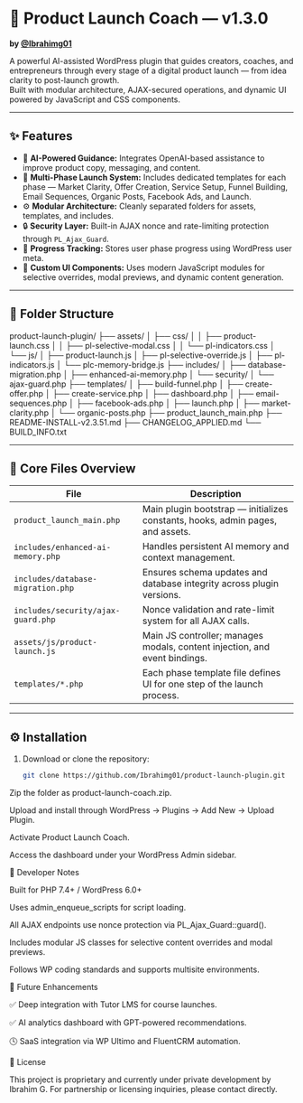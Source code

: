 # 🚀 Product Launch Coach — v1.3.0
**by [@Ibrahimg01](https://github.com/Ibrahimg01)**  

A powerful AI-assisted WordPress plugin that guides creators, coaches, and entrepreneurs through every stage of a digital product launch — from idea clarity to post-launch growth.  
Built with modular architecture, AJAX-secured operations, and dynamic UI powered by JavaScript and CSS components.

---

## ✨ Features

- 🧩 **AI-Powered Guidance:** Integrates OpenAI-based assistance to improve product copy, messaging, and content.
- 🧠 **Multi-Phase Launch System:** Includes dedicated templates for each phase — Market Clarity, Offer Creation, Service Setup, Funnel Building, Email Sequences, Organic Posts, Facebook Ads, and Launch.
- ⚙️ **Modular Architecture:** Cleanly separated folders for assets, templates, and includes.
- 🔒 **Security Layer:** Built-in AJAX nonce and rate-limiting protection through `PL_Ajax_Guard`.
- 🧮 **Progress Tracking:** Stores user phase progress using WordPress user meta.
- 🧱 **Custom UI Components:** Uses modern JavaScript modules for selective overrides, modal previews, and dynamic content generation.

---

## 📂 Folder Structure

product-launch-plugin/
├── assets/
│ ├── css/
│ │ ├── product-launch.css
│ │ ├── pl-selective-modal.css
│ │ └── pl-indicators.css
│ └── js/
│ ├── product-launch.js
│ ├── pl-selective-override.js
│ ├── pl-indicators.js
│ └── plc-memory-bridge.js
├── includes/
│ ├── database-migration.php
│ ├── enhanced-ai-memory.php
│ └── security/
│ └── ajax-guard.php
├── templates/
│ ├── build-funnel.php
│ ├── create-offer.php
│ ├── create-service.php
│ ├── dashboard.php
│ ├── email-sequences.php
│ ├── facebook-ads.php
│ ├── launch.php
│ ├── market-clarity.php
│ └── organic-posts.php
├── product_launch_main.php
├── README-INSTALL-v2.3.51.md
├── CHANGELOG_APPLIED.md
└── BUILD_INFO.txt


---

## 🧩 Core Files Overview

| File | Description |
|------|--------------|
| `product_launch_main.php` | Main plugin bootstrap — initializes constants, hooks, admin pages, and assets. |
| `includes/enhanced-ai-memory.php` | Handles persistent AI memory and context management. |
| `includes/database-migration.php` | Ensures schema updates and database integrity across plugin versions. |
| `includes/security/ajax-guard.php` | Nonce validation and rate-limit system for all AJAX calls. |
| `assets/js/product-launch.js` | Main JS controller; manages modals, content injection, and event bindings. |
| `templates/*.php` | Each phase template file defines UI for one step of the launch process. |

---

## ⚙️ Installation

1. Download or clone the repository:
   ```bash
   git clone https://github.com/Ibrahimg01/product-launch-plugin.git


Zip the folder as product-launch-coach.zip.

Upload and install through WordPress → Plugins → Add New → Upload Plugin.

Activate Product Launch Coach.

Access the dashboard under your WordPress Admin sidebar.

🧠 Developer Notes

Built for PHP 7.4+ / WordPress 6.0+

Uses admin_enqueue_scripts for script loading.

All AJAX endpoints use nonce protection via PL_Ajax_Guard::guard().

Includes modular JS classes for selective content overrides and modal previews.

Follows WP coding standards and supports multisite environments.

🧰 Future Enhancements

✅ Deep integration with Tutor LMS for course launches.

✅ AI analytics dashboard with GPT-powered recommendations.

🕓 SaaS integration via WP Ultimo and FluentCRM automation.

🪪 License

This project is proprietary and currently under private development by Ibrahim G.
For partnership or licensing inquiries, please contact directly.

